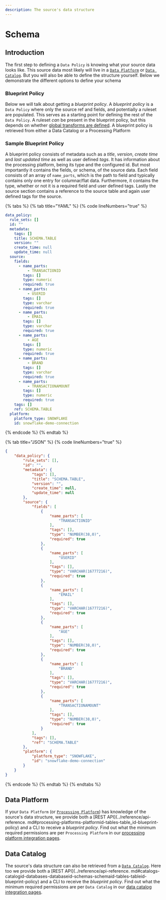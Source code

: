 ```yaml
---
description: The source's data structure
---
```


# Schema

## Introduction

The first step to defining a `Data Policy` is knowing what your source data looks like. This source data most likely will live in a [`Data Platform`](../reference/processing-platform-integrations/) or [`Data Catalog`](../reference/data-catalog-integrations/). But you will also be able to define the structure yourself. Below we demonstrate the different options to define your schema

### Blueprint Policy

Below we will talk about getting a _blueprint policy_. A _blueprint policy_ is a `Data Policy` where only the source ref and fields, and potentially a ruleset are populated. This serves as a starting point for defining the rest of the `Data Policy`. A ruleset _can_ be present in the blueprint policy, but this depends on whether [global transforms are defined](../global-policies/global-transforms/). A blueprint policy is retrieved from either a Data Catalog or a Processing Platform

### Sample Blueprint Policy

A blueprint policy consists of metadata such as a _title_, _version_, _create time_ and _last updated time_ as well as user defined _tags_. It has information about the processing platform, being its type and the configured id. But most importantly it contains the fields, or schema, of the source data. Each field consists of an array of `name_parts`, which is the path to field and typically contains only one entry for columnar/flat data. Furthermore, it contains the type, whether or not it is a required field and user defined tags. Lastly the source section contains a reference to the source table and again user defined tags for the source.

{% tabs %}
{% tab title="YAML" %}
{% code lineNumbers="true" %}
```yaml
data_policy:
  rule_sets: []
  id: ""
  metadata:
    tags: []
    title: SCHEMA.TABLE
    version: ""
    create_time: null
    update_time: null
  source:
    fields:
      - name_parts:
          - TRANSACTIONID
        tags: []
        type: numeric
        required: true
      - name_parts:
          - USERID
        tags: []
        type: varchar
        required: true
      - name_parts:
          - EMAIL
        tags: []
        type: varchar
        required: true
      - name_parts:
          - AGE
        tags: []
        type: numeric
        required: true
      - name_parts:
          - BRAND
        tags: []
        type: varchar
        required: true
      - name_parts:
          - TRANSACTIONAMOUNT
        tags: []
        type: numeric
        required: true
    tags: []
    ref: SCHEMA.TABLE
  platform:
    platform_type: SNOWFLAKE
    id: snowflake-demo-connection
```
{% endcode %}
{% endtab %}

{% tab title="JSON" %}
{% code lineNumbers="true" %}
```json
{
    "data_policy": {
        "rule_sets": [],
        "id": "",
        "metadata": {
            "tags": [],
            "title": "SCHEMA.TABLE",
            "version": "",
            "create_time": null,
            "update_time": null
        },
        "source": {
            "fields": [
                {
                    "name_parts": [
                        "TRANSACTIONID"
                    ],
                    "tags": [],
                    "type": "NUMBER(38,0)",
                    "required": true
                },
                {
                    "name_parts": [
                        "USERID"
                    ],
                    "tags": [],
                    "type": "VARCHAR(16777216)",
                    "required": true
                },
                {
                    "name_parts": [
                        "EMAIL"
                    ],
                    "tags": [],
                    "type": "VARCHAR(16777216)",
                    "required": true
                },
                {
                    "name_parts": [
                        "AGE"
                    ],
                    "tags": [],
                    "type": "NUMBER(38,0)",
                    "required": true
                },
                {
                    "name_parts": [
                        "BRAND"
                    ],
                    "tags": [],
                    "type": "VARCHAR(16777216)",
                    "required": true
                },
                {
                    "name_parts": [
                        "TRANSACTIONAMOUNT"
                    ],
                    "tags": [],
                    "type": "NUMBER(38,0)",
                    "required": true
                }
            ],
            "tags": [],
            "ref": "SCHEMA.TABLE"
        },
        "platform": {
            "platform_type": "SNOWFLAKE",
            "id": "snowflake-demo-connection"
        }
    }
}
```
{% endcode %}
{% endtab %}
{% endtabs %}

## Data Platform

If your `Data Platform` (or [`Processing Platform`](../reference/processing-platform-integrations/)) has knowledge of the source's data structure, we provide both a \[REST API]\(../reference/api-reference. md#processing-platforms-platformid-tables-table\_id-blueprint-policy) and a CLI to receive a _blueprint policy_. Find out what the minimum required permissions are per `Processing Platform` in our [processing platform integration pages](../reference/processing-platform-integrations/).

## Data Catalog

The source's data structure can also be retrieved from a [`Data Catalog`](../reference/data-catalog-integrations/). Here too we provide both a \[REST API]\(../reference/api-reference. md#catalogs-catalogid-databases-databaseid-schemas-schemaid-tables-tableid-blueprint-policy) and a CLI to receive the _blueprint policy_. Find out what the minimum required permissions are per `Data Catalog` in our [data catalog integration pages](../reference/data-catalog-integrations/).
